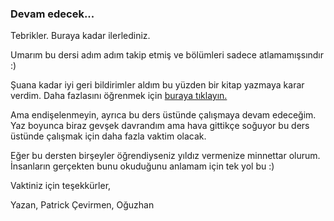 ### Devam edecek...

Tebrikler. Buraya kadar ilerlediniz.

Umarım bu dersi adım adım takip etmiş ve bölümleri sadece atlamamışsındır :)

Şuana kadar iyi geri bildirimler aldım bu yüzden bir kitap yazmaya karar verdim. Daha fazlasını öğrenmek için [buraya tıklayın.](http://artofphp.com/)

Ama endişelenmeyin, ayrıca bu ders üstünde çalışmaya devam edeceğim. Yaz boyunca biraz gevşek davrandım ama hava gittikçe soğuyor bu ders üstünde çalışmak için daha fazla vaktim olacak.

Eğer bu dersten birşeyler öğrendiyseniz yıldız vermenize minnettar olurum. İnsanların gerçekten bunu okuduğunu anlamam için tek yol bu :)

Vaktiniz için teşekkürler,

Yazan, Patrick
Çevirmen, Oğuzhan
